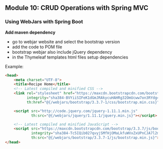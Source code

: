 ## Module 10: CRUD Operations with Spring MVC

### Using WebJars with Spring Boot
**Add maven dependency**
- go to webjar website and select the bootstrap version
- add the code to POM file
- bootstrap webjar also include jQuery dependency
- in the Thymeleaf templates html files setup dependencies

Example:
```html
<head>
    <meta charset="UTF-8">
    <title>Recipe Home</title>
    <!-- Latest compiled and minified CSS -->
    <link rel="stylesheet" href="https://maxcdn.bootstrapcdn.com/bootstrap/3.3.7/css/bootstrap.min.css"
          integrity="sha384-BVYiiSIFeK1dGmJRAkycuHAHRg32OmUcww7on3RYdg4Va+PmSTsz/K68vbdEjh4u" crossorigin="anonymous"
          th:href="@{/webjars/bootstrap/3.3.7-1/css/bootstrap.min.css}">

    <script src="http://code.jquery.com/jquery-1.11.1.min.js"
            th:src="@{/webjars/jquery/1.11.1/jquery.min.js}"></script>

    <!-- Latest compiled and minified JavaScript -->
    <script src="https://maxcdn.bootstrapcdn.com/bootstrap/3.3.7/js/bootstrap.min.js"
            integrity="sha384-Tc5IQib027qvyjSMfHjOMaLkfuWVxZxUPnCJA7l2mCWNIpG9mGCD8wGNIcPD7Txa" crossorigin="anonymous"
            th:src="@{/webjars/bootstrap/3.3.7-1/js/bootstrap.min.js}"></script>
</head>
```
